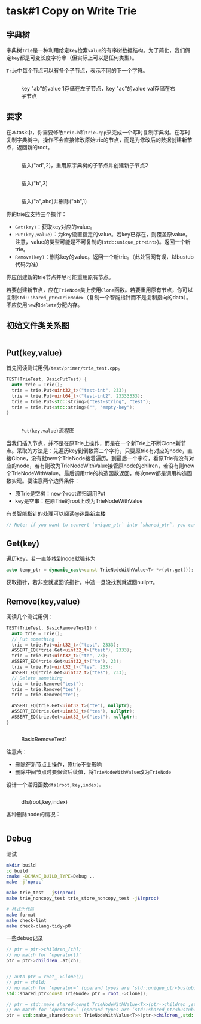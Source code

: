 # task#1 Copy on Write Trie

## 字典树

字典树`Trie`是一种利用给定`key`检索`value`的有序树数据结构。为了简化，我们假定`key`都是可变长度字符串（但实际上可以是任何类型）。

`Trie`中每个节点可以有多个子节点，表示不同的下一个字符。



<figure><img src="../.gitbook/assets/trie-01.svg" alt=""><figcaption><p>key "ab"的value 1存储在左子节点，key "ac"的value val存储在右子节点</p></figcaption></figure>

## 要求

在本task中，你需要修改`trie.h`和`trie.cpp`来完成一个写时复制字典树。在写时复制字典树中，操作不会直接修改原始trie的节点，而是为修改后的数据创建新节点，返回新的root。



<figure><img src="../.gitbook/assets/trie-02.svg" alt=""><figcaption><p>插入("ad",2)，重用原字典树的子节点并创建新子节点2</p></figcaption></figure>



<figure><img src="../.gitbook/assets/trie-03.svg" alt=""><figcaption><p>插入("b",3)</p></figcaption></figure>



<figure><img src="../.gitbook/assets/trie-04.svg" alt=""><figcaption><p>插入("a",abc)并删除("ab",1)</p></figcaption></figure>

你的trie应支持三个操作：

* `Get(key)`：获取key对应的value。
* `Put(key,value)`：为key设置指定的value。若key已存在，则覆盖原value。注意，value的类型可能是不可复制的(`std::unique_ptr<int>`)。返回一个新trie。
* `Remove(key)`：删除key的value。返回一个新trie。（此处官网有误，以bustub代码为准）

你应创建新的trie节点并尽可能重用原有节点。

若要创建新节点，应在`TrieNode`类上使用`Clone`函数。若要重用原有节点，你可以复制`std::shared_ptr<TrieNode>`（复制一个智能指针而不是复制指向的data）。不应使用`new`和`delete`分配内存。

## 初始文件类关系图



<figure><img src="../.gitbook/assets/task1.png" alt=""><figcaption></figcaption></figure>

## Put(key,value)

首先阅读测试用例`/test/primer/trie_test.cpp`。

```cpp
TEST(TrieTest, BasicPutTest) {
  auto trie = Trie();
  trie = trie.Put<uint32_t>("test-int", 233);
  trie = trie.Put<uint64_t>("test-int2", 23333333);
  trie = trie.Put<std::string>("test-string", "test");
  trie = trie.Put<std::string>("", "empty-key");
}
```



<figure><img src="../.gitbook/assets/put.png" alt=""><figcaption><p><code>Put(key,value)</code>流程图</p></figcaption></figure>

当我们插入节点，并不是在原Trie上操作，而是在一个新Trie上不断Clone新节点。采取的方法是：先遍历key到倒数第二个字符，只要原trie有对应的node，直接Clone，没有就new个TrieNode接着遍历。到最后一个字符，看原Trie有没有对应的node，若有则改为TrieNodeWithValue接管原node的chilren，若没有则new个TrieNodeWithValue。最后调用trie的构造函数返回，每次new都是调用构造函数实现。要注意两个边界条件：

* 原Trie是空树：new个root递归调用Put
* key是空串：在原Trie的root上改为TrieNodeWithValue

有关智能指针的处理可以阅读[@迷路新主楼](https://zhuanlan.zhihu.com/p/624300079)

```cpp
// Note: if you want to convert `unique_ptr` into `shared_ptr`, you can use `std::shared_ptr<T>(std::move(ptr))`.
```

## Get(key)

遍历key，若一直能找到node就强转为

```cpp
auto temp_ptr = dynamic_cast<const TrieNodeWithValue<T> *>(ptr.get());
```

获取指针，若非空就返回该指针。中途一旦没找到就返回nullptr。



## Remove(key,value)

阅读几个测试用例：

```cpp
TEST(TrieTest, BasicRemoveTest1) {
  auto trie = Trie();
  // Put something
  trie = trie.Put<uint32_t>("test", 2333);
  ASSERT_EQ(*trie.Get<uint32_t>("test"), 2333);
  trie = trie.Put<uint32_t>("te", 23);
  ASSERT_EQ(*trie.Get<uint32_t>("te"), 23);
  trie = trie.Put<uint32_t>("tes", 233);
  ASSERT_EQ(*trie.Get<uint32_t>("tes"), 233);
  // Delete something
  trie = trie.Remove("test");
  trie = trie.Remove("tes");
  trie = trie.Remove("te");

  ASSERT_EQ(trie.Get<uint32_t>("te"), nullptr);
  ASSERT_EQ(trie.Get<uint32_t>("tes"), nullptr);
  ASSERT_EQ(trie.Get<uint32_t>("test"), nullptr);
}
```



<figure><img src="../.gitbook/assets/basicremovetest1.png" alt=""><figcaption><p>BasicRemoveTest1</p></figcaption></figure>

注意点：

* 删除在新节点上操作，原trie不受影响
* 删除中间节点时要保留后续值，将`TrieNodeWithValue`改为`TrieNode`

设计一个递归函数`dfs(root,key,index)。`

&#x20;

<figure><img src="../.gitbook/assets/DFS.png" alt=""><figcaption><p>dfs(root,key,index)</p></figcaption></figure>

各种删除node的情况：



<figure><img src="../.gitbook/assets/remove1.png" alt=""><figcaption></figcaption></figure>



## Debug

测试

```sh
mkdir build
cd build
cmake -DCMAKE_BUILD_TYPE=Debug ..
make -j`nproc`

make trie_test  -j$(nproc)
make trie_noncopy_test trie_store_noncopy_test -j$(nproc)

# 格式化代码
make format
make check-lint
make check-clang-tidy-p0
```

一些debug记录

```cpp
// ptr = ptr->children_[ch];
// no match for ‘operator[]’
ptr = ptr->children_.at(ch);


// auto ptr = root_->Clone();
// ptr = child;
// no match for ‘operator=’ (operand types are ‘std::unique_ptr<bustub::TrieNode>’ and ‘std::shared_ptr<bustub::TrieNode>’)
std::shared_ptr<const TrieNode> ptr = root_->Clone();

// ptr = std::make_shared<const TrieNodeWithValue<T>>(ptr->children_,std::make_shared<T>(value));
// no match for ‘operator=’ (operand types are ‘std::shared_ptr<bustub::TrieNode>’ and ‘std::shared_ptr<const bustub::TrieNodeWithValue<unsigned int> >’)
ptr = std::make_shared<const TrieNodeWithValue<T>>(ptr->children_,std::make_shared<T>(std::move(value)));
```
